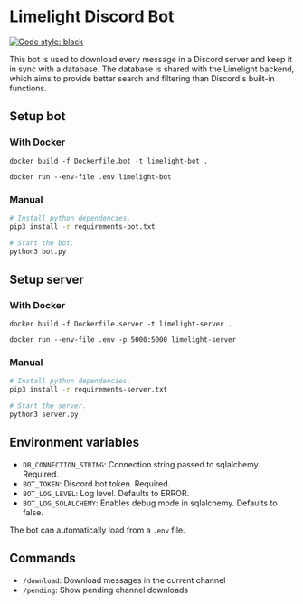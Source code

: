 # Limelight Discord Bot

[![Code style: black](https://img.shields.io/badge/code%20style-black-000000.svg)](https://github.com/psf/black)

This bot is used to download every message in a Discord server and keep it in sync with a database. The database is shared with the Limelight backend, which aims to provide better search and filtering than Discord's built-in functions.

## Setup bot

### With Docker

```
docker build -f Dockerfile.bot -t limelight-bot .

docker run --env-file .env limelight-bot
```

### Manual

```sh
# Install python dependencies.
pip3 install -r requirements-bot.txt

# Start the bot.
python3 bot.py
```

## Setup server

### With Docker

```
docker build -f Dockerfile.server -t limelight-server .

docker run --env-file .env -p 5000:5000 limelight-server
```

### Manual

```sh
# Install python dependencies.
pip3 install -r requirements-server.txt

# Start the server.
python3 server.py
```


## Environment variables

- `DB_CONNECTION_STRING`: Connection string passed to sqlalchemy. Required.
- `BOT_TOKEN`: Discord bot token. Required.
- `BOT_LOG_LEVEL`: Log level. Defaults to ERROR.
- `BOT_LOG_SQLALCHEMY`: Enables debug mode in sqlalchemy. Defaults to false.

The bot can automatically load from a `.env` file.

## Commands

- `/download`: Download messages in the current channel
- `/pending`: Show pending channel downloads
